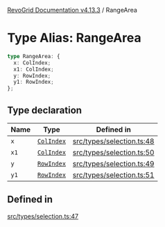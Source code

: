 [RevoGrid Documentation v4.13.3](README.md) / RangeArea

# Type Alias: RangeArea

```ts
type RangeArea: {
  x: ColIndex;
  x1: ColIndex;
  y: RowIndex;
  y1: RowIndex;
};
```

## Type declaration

| Name | Type | Defined in |
| ------ | ------ | ------ |
| `x` | [`ColIndex`](TypeAlias.ColIndex.md) | [src/types/selection.ts:48](https://github.com/revolist/revogrid/blob/827fce61250cb005ab132b3ed11b8ae836712e7b/src/types/selection.ts#L48) |
| `x1` | [`ColIndex`](TypeAlias.ColIndex.md) | [src/types/selection.ts:50](https://github.com/revolist/revogrid/blob/827fce61250cb005ab132b3ed11b8ae836712e7b/src/types/selection.ts#L50) |
| `y` | [`RowIndex`](TypeAlias.RowIndex.md) | [src/types/selection.ts:49](https://github.com/revolist/revogrid/blob/827fce61250cb005ab132b3ed11b8ae836712e7b/src/types/selection.ts#L49) |
| `y1` | [`RowIndex`](TypeAlias.RowIndex.md) | [src/types/selection.ts:51](https://github.com/revolist/revogrid/blob/827fce61250cb005ab132b3ed11b8ae836712e7b/src/types/selection.ts#L51) |

## Defined in

[src/types/selection.ts:47](https://github.com/revolist/revogrid/blob/827fce61250cb005ab132b3ed11b8ae836712e7b/src/types/selection.ts#L47)
